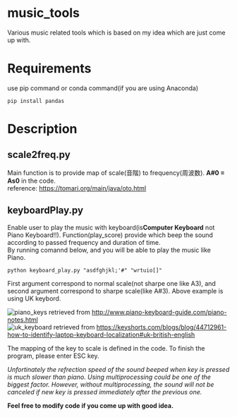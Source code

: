 # music_tools
Various music related tools which is based on my idea which are just come up with.

# Requirements
use pip command or conda command(if you are using Anaconda)
```
pip install pandas
```

# Description
## scale2freq.py
Main function is to provide map of scale(音階) to frequency(周波数). **A#0 = As0** in the code.  
reference: https://tomari.org/main/java/oto.html  

## keyboardPlay.py
Enable user to play the music with keyboard(is**Computer Keyboard** not Piano Keyboard!!). Function(play_score) provide which beep the sound according to passed frequency and duration of time.    
By running comannd below, and you will be able to play the music like Piano.
```
python keyboard_play.py "asdfghjkl;'#" "wrtuio[]"
```
First argument correspond to normal scale(not sharpe one like A3), and second argument correspond to sharpe scale(like A#3). 
Above example is using UK keybord.

![piano_keys](https://user-images.githubusercontent.com/44910734/128111831-d44a3869-959d-4d6b-8d45-31987bc01e86.jpg)
retrieved from http://www.piano-keyboard-guide.com/piano-notes.html  
![uk_keyboard](https://user-images.githubusercontent.com/44910734/128111926-76fab6ea-eeec-4e5f-b589-b256b067d5fc.png)
retrieved from https://keyshorts.com/blogs/blog/44712961-how-to-identify-laptop-keyboard-localization#uk-british-english

The mapping of the key to scale is defined in the code.
To finish the program, please enter ESC key.  

*Unfortinately the refrection speed of the sound beeped when key is pressed is much slower than piano. Using multiprocessing could be one of the biggest factor. However, without multiprocessing, the sound will not be canceled if new key is pressed immediately after the previous one.*  

**Feel free to modify code if you come up with good idea.**
